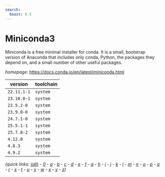 ```yaml
---
search:
  boost: 0.5
---
```

# Miniconda3

Miniconda is a free minimal installer for conda. It is a small,  bootstrap version of Anaconda that includes only conda, Python, the packages they  depend on, and a small number of other useful packages.

*homepage*: <https://docs.conda.io/en/latest/miniconda.html>

version | toolchain
--------|----------
``22.11.1-1`` | ``system``
``23.10.0-1`` | ``system``
``23.5.2-0`` | ``system``
``23.9.0-0`` | ``system``
``24.7.1-0`` | ``system``
``25.5.1-1`` | ``system``
``25.7.0-2`` | ``system``
``4.12.0`` | ``system``
``4.8.3`` | ``system``
``4.9.2`` | ``system``


*(quick links: [(all)](../index.md) - [0](../0/index.md) - [a](../a/index.md) - [b](../b/index.md) - [c](../c/index.md) - [d](../d/index.md) - [e](../e/index.md) - [f](../f/index.md) - [g](../g/index.md) - [h](../h/index.md) - [i](../i/index.md) - [j](../j/index.md) - [k](../k/index.md) - [l](../l/index.md) - [m](../m/index.md) - [n](../n/index.md) - [o](../o/index.md) - [p](../p/index.md) - [q](../q/index.md) - [r](../r/index.md) - [s](../s/index.md) - [t](../t/index.md) - [u](../u/index.md) - [v](../v/index.md) - [w](../w/index.md) - [x](../x/index.md) - [y](../y/index.md) - [z](../z/index.md))*

